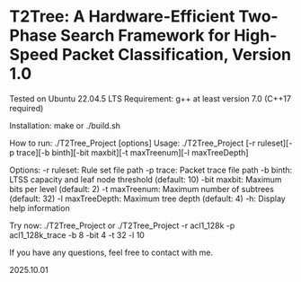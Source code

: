 # T2Tree: A Hardware-Efficient Two-Phase Search Framework for High-Speed Packet Classification, Version 1.0
Tested on Ubuntu 22.04.5 LTS
Requirement:
g++ at least version 7.0 (C++17 required)

Installation:
make
or
./build.sh

How to run: ./T2Tree_Project [options]
Usage:
./T2Tree_Project [-r ruleset][-p trace][-b binth][-bit maxbit][-t maxTreenum][-l maxTreeDepth]

Options:
-r ruleset: Rule set file path
-p trace: Packet trace file path
-b binth: LTSS capacity and leaf node threshold (default: 10)
-bit maxbit: Maximum bits per level (default: 2)
-t maxTreenum: Maximum number of subtrees (default: 32)
-l maxTreeDepth: Maximum tree depth (default: 4)
-h: Display help information

Try now:
./T2Tree_Project
or
./T2Tree_Project -r acl1_128k -p acl1_128k_trace -b 8 -bit 4 -t 32 -l 10

If you have any questions, feel free to contact with me.

2025.10.01


